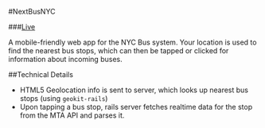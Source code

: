 #NextBusNYC

###[Live](http://nextbusnyc.herokuapp.com)

A mobile-friendly web app for the NYC Bus system.  Your location is used to find the nearest bus stops, which can then be tapped or clicked for information about incoming buses.

##Technical Details
* HTML5 Geolocation info is sent to server, which looks up nearest bus stops (using `geokit-rails`)
* Upon tapping a bus stop, rails server fetches realtime data for the stop from the MTA API and parses it.
